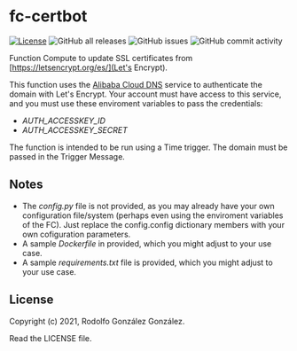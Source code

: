 # fc-certbot

[![License](https://img.shields.io/badge/License-BSD_3--Clause-blue.svg)](https://opensource.org/licenses/BSD-3-Clause) 
![GitHub all releases](https://img.shields.io/github/downloads/rgglez/fc-certbot/total) 
![GitHub issues](https://img.shields.io/github/issues/rgglez/fc-certbot) 
![GitHub commit activity](https://img.shields.io/github/commit-activity/y/rgglez/fc-certbot)

Function Compute to update SSL certificates from [https://letsencrypt.org/es/](Let's Encrypt).

This function uses the [Alibaba Cloud DNS](https://www.alibabacloud.com/product/dns) 
service to authenticate the domain with Let's Encrypt. Your account must have access
to this service, and you must use these enviroment variables to pass the credentials:

* *AUTH_ACCESSKEY_ID*
* *AUTH_ACCESSKEY_SECRET*

The function is intended to be run using a Time trigger. The domain must be passed in the Trigger Message.

## Notes

* The *config.py* file is not provided, as you may already have your own configuration file/system (perhaps even using the enviroment variables of the FC). Just replace the config.config dictionary members with your own cofiguration parameters.
* A sample *Dockerfile* in provided, which you might adjust to your use case.
* A sample *requirements.txt* file is provided, which you might adjust to your use case.

## License

Copyright (c) 2021, Rodolfo González González.

Read the LICENSE file.

